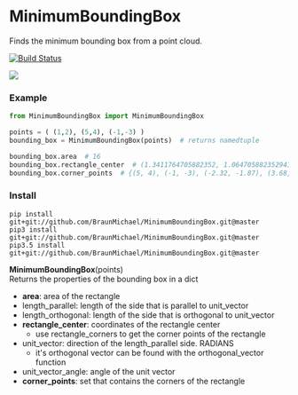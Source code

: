 # MinimumBoundingBox
Finds the minimum bounding box from a point cloud.  

[![Build Status](https://travis-ci.org/BebeSparkelSparkel/MinimumBoundingBox.svg?branch=master)](https://travis-ci.org/BebeSparkelSparkel/MinimumBoundingBox)

![](https://github.com/BraunMichael/MinimumBoundingBox/blob/master/visual.png?raw=true)

### Example
```python
from MinimumBoundingBox import MinimumBoundingBox

points = ( (1,2), (5,4), (-1,-3) )
bounding_box = MinimumBoundingBox(points)  # returns namedtuple

bounding_box.area  # 16
bounding_box.rectangle_center  # (1.3411764705882352, 1.0647058823529414)
bounding_box.corner_points  # {(5, 4), (-1, -3), (-2.32, -1.87), (3.68, 5.13)}
```

### Install
```shell
pip install git+git://github.com/BraunMichael/MinimumBoundingBox.git@master
pip3 install git+git://github.com/BraunMichael/MinimumBoundingBox.git@master
pip3.5 install git+git://github.com/BraunMichael/MinimumBoundingBox.git@master
```

**MinimumBoundingBox**(points)  
Returns the properties of the bounding box in a dict
* **area**: area of the rectangle  
* length_parallel: length of the side that is parallel to unit_vector  
* length_orthogonal: length of the side that is orthogonal to unit_vector  
* **rectangle_center**: coordinates of the rectangle center  
  * use rectangle_corners to get the corner points of the rectangle
* unit_vector: direction of the length_parallel side. RADIANS  
  * it's orthogonal vector can be found with the orthogonal_vector function
* unit_vector_angle: angle of the unit vector  
* **corner_points**: set that contains the corners of the rectangle
